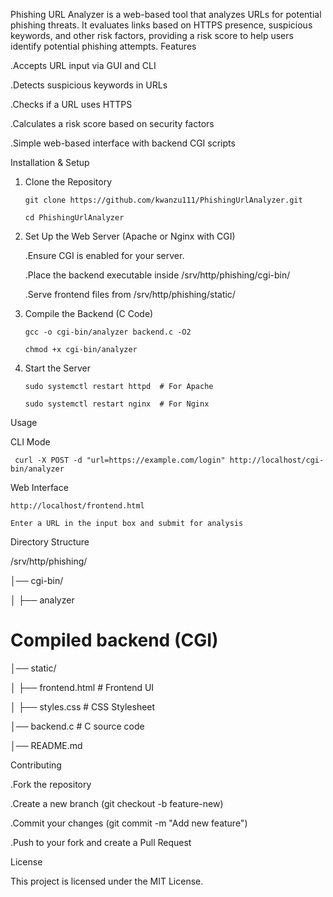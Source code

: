 Phishing URL Analyzer is a web-based tool that analyzes URLs for potential phishing threats. It evaluates links based on HTTPS presence, suspicious keywords, and other risk factors, providing a risk score to help users identify potential phishing attempts.
Features

.Accepts URL input via GUI and CLI

.Detects suspicious keywords in URLs

.Checks if a URL uses HTTPS

.Calculates a risk score based on security factors

.Simple web-based interface with backend CGI scripts

Installation & Setup

1. Clone the Repository

       git clone https://github.com/kwanzu111/PhishingUrlAnalyzer.git
   
       cd PhishingUrlAnalyzer


3. Set Up the Web Server (Apache or Nginx with CGI)

    .Ensure CGI is enabled for your server.
   
    .Place the backend executable inside /srv/http/phishing/cgi-bin/
   
    .Serve frontend files from /srv/http/phishing/static/

5. Compile the Backend (C Code)

       gcc -o cgi-bin/analyzer backend.c -O2
   
       chmod +x cgi-bin/analyzer

4. Start the Server

       sudo systemctl restart httpd  # For Apache
    
       sudo systemctl restart nginx  # For Nginx  

Usage

CLI Mode

     curl -X POST -d "url=https://example.com/login" http://localhost/cgi-bin/analyzer

Web Interface

    http://localhost/frontend.html
                 
    Enter a URL in the input box and submit for analysis

Directory Structure

/srv/http/phishing/

│── cgi-bin/

│   ├── analyzer   
# Compiled backend (CGI)
│── static/

│   ├── frontend.html # Frontend UI

│   ├── styles.css # CSS Stylesheet

│── backend.c      # C source code

│── README.md

Contributing

.Fork the repository

.Create a new branch (git checkout -b feature-new)

.Commit your changes (git commit -m "Add new feature")

.Push to your fork and create a Pull Request

License

This project is licensed under the MIT License.
